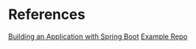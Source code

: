 # References

[Building an Application with Spring Boot](https://spring.io/guides/gs/spring-boot/)
[Example Repo](https://github.com/spring-guides/gs-spring-boot)
